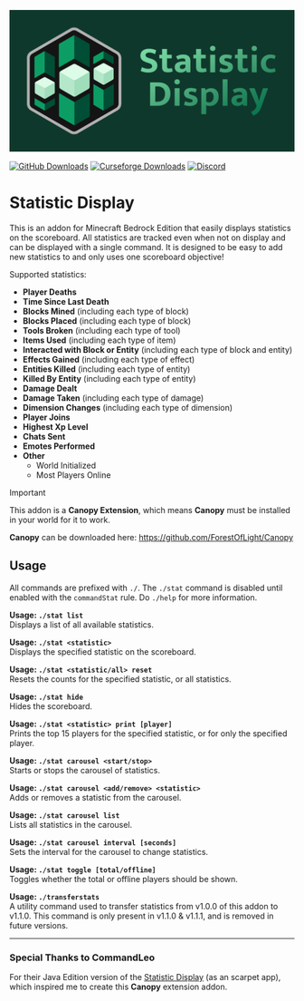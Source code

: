 ![Statistic Display Logo](./stat_logo_banner.png)

[![GitHub Downloads](https://img.shields.io/github/downloads/ForestOfLight/Statistic-Display/total?label=Github%20downloads&logo=github)](https://github.com/ForestOfLight/Statistic-Display/releases/latest)
[![Curseforge Downloads](https://cf.way2muchnoise.eu/full_1127625_downloads.svg)](https://www.curseforge.com/minecraft-bedrock/scripts/statistic-display)
[![Discord](https://badgen.net/discord/members/9KGche8fxm?icon=discord&label=Discord&list=what)](https://discord.gg/9KGche8fxm)

# Statistic Display
This is an addon for Minecraft Bedrock Edition that easily displays statistics on the scoreboard. All statistics are tracked even when not on display and can be displayed with a single command. It is designed to be easy to add new statistics to and only uses one scoreboard objective!

Supported statistics:
- **Player Deaths**
- **Time Since Last Death**
- **Blocks Mined** (including each type of block)
- **Blocks Placed** (including each type of block)
- **Tools Broken** (including each type of tool)
- **Items Used** (including each type of item)
- **Interacted with Block or Entity** (including each type of block and entity)
- **Effects Gained** (including each type of effect)
- **Entities Killed** (including each type of entity)
- **Killed By Entity** (including each type of entity)
- **Damage Dealt**
- **Damage Taken** (including each type of damage)
- **Dimension Changes** (including each type of dimension)
- **Player Joins**
- **Highest Xp Level**
- **Chats Sent**
- **Emotes Performed**
- **Other**
  - World Initialized
  - Most Players Online

> [!IMPORTANT]
> This addon is a **Canopy Extension**, which means **Canopy** must be installed in your world for it to work.

**Canopy** can be downloaded here: https://github.com/ForestOfLight/Canopy

## Usage
All commands are prefixed with `./`. The `./stat` command is disabled until enabled with the `commandStat` rule. Do `./help` for more information.

**Usage: `./stat list`**  
Displays a list of all available statistics.

**Usage: `./stat <statistic>`**  
Displays the specified statistic on the scoreboard.

**Usage: `./stat <statistic/all> reset`**  
Resets the counts for the specified statistic, or all statistics.

**Usage: `./stat hide`**  
Hides the scoreboard.

**Usage: `./stat <statistic> print [player]`**  
Prints the top 15 players for the specified statistic, or for only the specified player.

**Usage: `./stat carousel <start/stop>`**  
Starts or stops the carousel of statistics.

**Usage: `./stat carousel <add/remove> <statistic>`**  
Adds or removes a statistic from the carousel.

**Usage: `./stat carousel list`**  
Lists all statistics in the carousel.

**Usage: `./stat carousel interval [seconds]`**  
Sets the interval for the carousel to change statistics.

**Usage: `./stat toggle [total/offline]`**  
Toggles whether the total or offline players should be shown.

**Usage: `./transferstats`**  
A utility command used to transfer statistics from v1.0.0 of this addon to v1.1.0. This command is only present in v1.1.0 & v1.1.1, and is removed in future versions.

---

### Special Thanks to CommandLeo

For their Java Edition version of the [Statistic Display](https://github.com/CommandLeo/scarpet/wiki/Statistic-Display) (as an scarpet app), which inspired me to create this **Canopy** extension addon.
